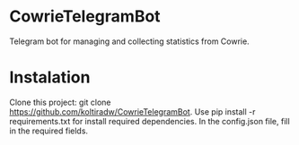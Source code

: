 # CowrieTelegramBot
Telegram bot for managing and collecting statistics from Cowrie.
# Instalation 
Clone this project: git clone https://github.com/koltiradw/CowrieTelegramBot.
Use pip install -r requirements.txt for install required dependencies.
In the config.json file, fill in the required fields.

